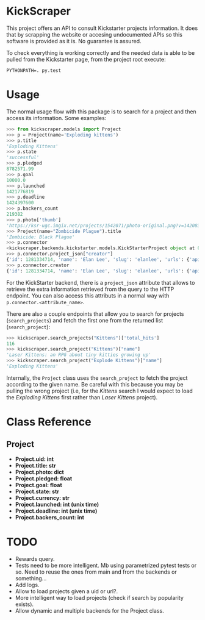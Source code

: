 # KickScraper

This project offers an API to consult Kickstarter projects information. It does that by scrapping the website or accesing undocumented APIs so this software is provided as it is. No guarantee is assured.

To check everything is working correctly and the needed data is able to be pulled from the Kickstarter page, from the project root execute:

`PYTHONPATH=. py.test`

# Usage

The normal usage flow with this package is to search for a project and then access its information. Some examples:

```python
>>> from kickscraper.models import Project
>>> p = Project(name='Exploding kittens')
>>> p.title
'Exploding Kittens'
>>> p.state
'successful'
>>> p.pledged
8782571.99
>>> p.goal
10000.0
>>> p.launched
1421776819
>>> p.deadline
1424397600
>>> p.backers_count
219382
>>> p.photo['thumb']
'https://ksr-ugc.imgix.net/projects/1542071/photo-original.png?v=1420836802&w=40&h=30&fit=crop&auto=format&q=92&s=13dfdfc7e3b916eba80e19fdea09ebd9'
>>> Project(name="Zombicide Plague").title
'Zombicide: Black Plague'
>>> p.connector
<kickscraper.backends.kickstarter.models.KickStarterProject object at 0x7f2ace952b00>
>>> p.connector.project_json["creator"]
{'id': 1281334714, 'name': 'Elan Lee', 'slug': 'elanlee', 'urls': {'api': {'user': 'https://api.kickstarter.com/v1/users/1281334714?signature=1455539957.142a29e448e4410d7571985d81f89f7820387092'}, 'web': {'user': 'https://www.kickstarter.com/profile/elanlee'}}, 'avatar': {'small': 'https://ksr-ugc.imgix.net/avatars/195345/mmotel_elan_lee_05_on_white_0592-2.original.jpg?v=1419440819&w=80&h=80&fit=crop&auto=format&q=92&s=7a5f8ccef6aec840b071b227f0c8857f', 'medium': 'https://ksr-ugc.imgix.net/avatars/195345/mmotel_elan_lee_05_on_white_0592-2.original.jpg?v=1419440819&w=160&h=160&fit=crop&auto=format&q=92&s=b7f47cefe817c8e4d60e8fb6bc59312b', 'thumb': 'https://ksr-ugc.imgix.net/avatars/195345/mmotel_elan_lee_05_on_white_0592-2.original.jpg?v=1419440819&w=40&h=40&fit=crop&auto=format&q=92&s=fe45920ced0997320f5d5a60321fbde7'}}
>>> p.connector.creator
{'id': 1281334714, 'name': 'Elan Lee', 'slug': 'elanlee', 'urls': {'api': {'user': 'https://api.kickstarter.com/v1/users/1281334714?signature=1455539957.142a29e448e4410d7571985d81f89f7820387092'}, 'web': {'user': 'https://www.kickstarter.com/profile/elanlee'}}, 'avatar': {'small': 'https://ksr-ugc.imgix.net/avatars/195345/mmotel_elan_lee_05_on_white_0592-2.original.jpg?v=1419440819&w=80&h=80&fit=crop&auto=format&q=92&s=7a5f8ccef6aec840b071b227f0c8857f', 'medium': 'https://ksr-ugc.imgix.net/avatars/195345/mmotel_elan_lee_05_on_white_0592-2.original.jpg?v=1419440819&w=160&h=160&fit=crop&auto=format&q=92&s=b7f47cefe817c8e4d60e8fb6bc59312b', 'thumb': 'https://ksr-ugc.imgix.net/avatars/195345/mmotel_elan_lee_05_on_white_0592-2.original.jpg?v=1419440819&w=40&h=40&fit=crop&auto=format&q=92&s=fe45920ced0997320f5d5a60321fbde7'}}
```

For the KickStarter backend, there is a `project_json` attribute that allows to retrieve the extra information retrieved from the query to the HTTP endpoint. You can also access this attributs in a normal way with `p.connector.<attribute_name>`.

There are also a couple endpoints that allow you to search for projects (`search_projects`) and fetch the first one from the returned list (`search_project`):

```python
>>> kickscraper.search_projects("Kittens")['total_hits']
116
>>> kickscraper.search_project("Kittens")["name"]
'Laser Kittens: an RPG about tiny kitties growing up'
>>> kickscraper.search_project("Explode Kittens")["name"]
'Exploding Kittens'
```

Internally, the `Project` class uses the `search_project` to fetch the project according to the given name. Be careful with this because you may be pulling the wrong project (i.e, for the _Kittens_ search I would expect to load the _Exploding Kittens_ first rather than _Laser Kittens_ project).

# Class Reference

## Project

- **Project.uid: int**
- **Project.title: str**
- **Project.photo: dict**
- **Project.pledged: float**
- **Project.goal: float**
- **Project.state: str**
- **Project.currency: str**
- **Project.launched: int (unix time)**
- **Project.deadline: int (unix time)**
- **Project.backers\_count: int**


# TODO

- Rewards query.
- Tests need to be more intelligent. Mb using parametrized pytest tests or so. Need to
  reuse the ones from main and from the backends or something...
- Add logs.
- Allow to load projects given a uid or url?.
- More intelligent way to load projects (check if search by popularity exists).
- Allow dynamic and multiple backends for the Project class.
